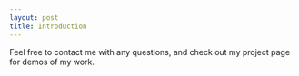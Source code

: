 ```yaml
---
layout: post
title: Introduction
---
```


Feel free to contact me with any questions, and check out my project page for demos of my work.

